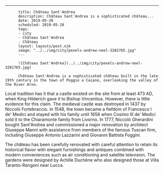 ---
          title: Château Sant'Andrea
          description: Château Sant'Andrea is a sophisticated château...
          date: 2019-05-20
          scheduled: 2019-05-20
          tags:
          - city
          - Château Sant'Andrea
          - Château
          layout: layouts/post.njk
          image: "../../img/city/pexels-andrew-neel-3201765.jpg"
          ---
          
          ![Château Sant'Andrea](../../img/city/pexels-andrew-neel-3201765.jpg)
          
          Château Sant'Andrea is a sophisticated château built in the late 19th century in the town of Poggio a Caiano, overlooking the valley of the River Arno.

Local tradition has it that a castle existed on the site from at least 473 AD, when King Hilderich gave it to Bishop Vincentius. However, there is little evidence for this claim. The medieval castle was destroyed in 1437 by Niccolò Fortebraccio. In 1548, the town became a fiefdom of Francesco I de' Medici and stayed with his family until 1658 when Cosimo III de' Medici sold it to the Chiaramonte family from Livorno. In 1777, Niccolò Gherardini bought Sant'Andrea and commissioned a major renovation by architect Giuseppe Manni with assistance from members of the famous Tuscan firm, including Giuseppe Antonio Lazzarini and Giovanni Battista Foggini. 

The château has been carefully renovated with careful attention to retain its historical flavor with elegant furnishings and antiques combined with modern conveniences such as air conditioning and satellite television. The gardens were designed by Achille Duchêne who also designed those at Villa Taranto-Rangoni near Lucca.

